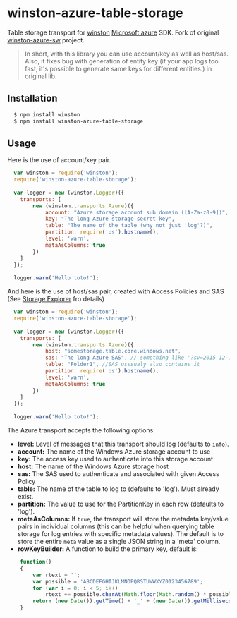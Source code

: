 # winston-azure-table-storage

Table storage transport for [winston][1] [Microsoft azure][2] SDK. Fork of original [winston-azure-sw][0] project.

> In short, with this library you can use account/key as well as host/sas. 
> Also, it fixes bug with generation of entity key (if your app logs too fast, it's possible to generate same keys for different entities.) in original lib.

## Installation

``` bash
  $ npm install winston
  $ npm install winston-azure-table-storage
```

## Usage
Here is the use of account/key pair.
``` js
  var winston = require('winston');
  require('winston-azure-table-storage');
  
  var logger = new (winston.Logger)({
    transports: [
        new (winston.transports.Azure)({
            account: "Azure storage account sub domain ([A-Za-z0-9])",
            key: "The long Azure storage secret key",
            table: "The name of the table (why not just 'log'?)",
            partition: require('os').hostname(),
            level: 'warn',
            metaAsColumns: true
        })
    ]
  });
  
  logger.warn('Hello toto!');
```
And here is the use of host/sas pair, created with Access Policies and SAS (See [Storage Explorer][4] fro details)
``` js
  var winston = require('winston');
  require('winston-azure-table-storage');
  
  var logger = new (winston.Logger)({
    transports: [
        new (winston.transports.Azure)({
            host: "somestorage.table.core.windows.net", 
            sas: "The long Azure SAS", // something like '?sv=2015-12-11&si=Folder1-A123&tn=folder1&sig=BLA-BLA'
            table: "Folder1", //SAS usssualy also contains it
            partition: require('os').hostname(),
            level: 'warn',
            metaAsColumns: true
        })
    ]
  });
  
  logger.warn('Hello toto!');
```

The Azure transport accepts the following options:

* __level:__ Level of messages that this transport should log (defaults to `info`).
* __account:__ The name of the Windows Azure storage account to use
* __key:__ The access key used to authenticate into this storage account
* __host:__ The name of the Windows Azure storage host
* __sas:__ The SAS used to authenticate and associated with given Access Policy
* __table:__ The name of the table to log to (defaults to 'log').  Must already exist.
* __partition:__ The value to use for the PartitionKey in each row (defaults to 'log').
* __metaAsColumns:__ If `true`, the transport will store the metadata key/value pairs in individual columns (this can be helpful when querying table storage for log entries with specific metadata values).  The default is to store the entire `meta` value as a single JSON string in a 'meta' column.
* __rowKeyBuilder:__ A function to build the primary key, default is:
``` js
    function()
    {
        var rtext = '';
        var possible = 'ABCDEFGHIJKLMNOPQRSTUVWXYZ0123456789';
        for (var i = 0; i < 5; i++)
            rtext += possible.charAt(Math.floor(Math.random() * possible.length));
        return (new Date()).getTime() + '_' + (new Date()).getMilliseconds() + '_' + rtext;
    }
```

[0]: https://github.com/kalatchev/winston-azure-sw
[1]: https://github.com/winstonjs/winston
[2]: https://github.com/Azure/azure-storage-node
[3]: https://github.com/pofallon/winston-skywriter/
[4]: http://storageexplorer.com/